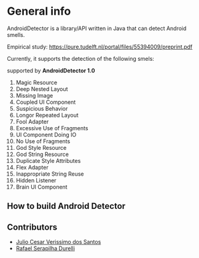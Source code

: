 # General info

AndroidDetector is a library/API written in Java that can detect Android smells.

Empirical study: https://pure.tudelft.nl/portal/files/55394009/preprint.pdf

Currently, it supports the detection of the following smels:

supported by **AndroidDetector 1.0**

1. Magic Resource
2. Deep Nested Layout
3. Missing Image
4. Coupled UI Component
5. Suspicious Behavior
6. Longor Repeated Layout
7. Fool Adapter
8. Excessive Use of Fragments
9. UI Component Doing IO
10. No Use of Fragments
11. God Style Resource
12. God String Resource
13. Duplicate Style Attributes
14. Flex Adapter
15. Inappropriate String Reuse
16. Hidden Listener
17. Brain UI Component

## How to build Android Detector

## Contributors

- [Julio Cesar Verissimo dos Santos ](https://github.com/julioverissimo88 "Julio Cesar Verissimo dos Santos ")
- [Rafael Serapilha Durelli](https://github.com/rdurelli "Rafael Serapilha Durelli")
